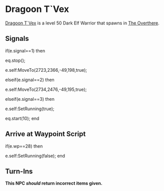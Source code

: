 # Dragoon T\`Vex



[Dragoon T\`Vex](/npc/93084) is a level 50 Dark Elf Warrior that spawns in [The Overthere](/zone/93).



## Signals

if(e.signal==1) then


eq.stop();


e.self:MoveTo(2723,2366,-49,198,true);

elseif(e.signal==2) then


e.self:MoveTo(2734,2476,-49,195,true);

elseif(e.signal==3) then


e.self:SetRunning(true);


eq.start(10);
end



## Arrive at Waypoint Script

if(e.wp==28) then


e.self:SetRunning(false);
end



## Turn-Ins



**This NPC *should* return incorrect items given.**





